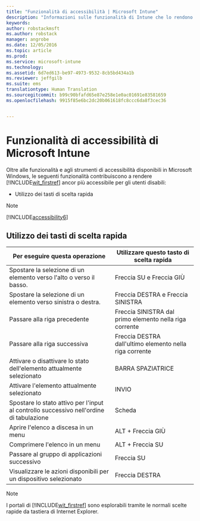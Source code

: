 ```yaml
---
title: "Funzionalità di accessibilità | Microsoft Intune"
description: "Informazioni sulle funzionalità di Intune che lo rendono più accessibile agli utenti disabili."
keywords: 
author: robstackmsft
ms.author: robstack
manager: angrobe
ms.date: 12/05/2016
ms.topic: article
ms.prod: 
ms.service: microsoft-intune
ms.technology: 
ms.assetid: 6d7ed613-be97-4973-9532-8cb5bd434a1b
ms.reviewer: jeffgilb
ms.suite: ems
translationtype: Human Translation
ms.sourcegitcommit: b99c90bfafd65e87e258e1e0ac01691e83581659
ms.openlocfilehash: 9915f85e6bc2dc20b061618fc8ccc6da8f3cec36


---
```


# <a name="accessibility-features-of-microsoft-intune"></a>Funzionalità di accessibilità di Microsoft Intune
Oltre alle funzionalità e agli strumenti di accessibilità disponibili in Microsoft Windows, le seguenti funzionalità contribuiscono a rendere [!INCLUDE[wit_firstref](./includes/wit_firstref_md.md)] ancor più accessibile per gli utenti disabili:

-   Utilizzo dei tasti di scelta rapida

> [!NOTE]
> [!INCLUDE[accessibility6](./includes/accessibility6_md.md)]

## <a name="using-keyboard-shortcuts"></a>Utilizzo dei tasti di scelta rapida

|Per eseguire questa operazione|Utilizzare questo tasto di scelta rapida|
|--------------|------------------------------|
|Spostare la selezione di un elemento verso l'alto o verso il basso.|Freccia SU e Freccia GIÙ|
|Spostare la selezione di un elemento verso sinistra o destra.|Freccia DESTRA e Freccia SINISTRA|
|Passare alla riga precedente|Freccia SINISTRA dal primo elemento nella riga corrente|
|Passare alla riga successiva|Freccia DESTRA dall'ultimo elemento nella riga corrente|
|Attivare o disattivare lo stato dell'elemento attualmente selezionato|BARRA SPAZIATRICE|
|Attivare l'elemento attualmente selezionato|INVIO|
|Spostare lo stato attivo per l'input al controllo successivo nell'ordine di tabulazione|Scheda|
|Aprire l'elenco a discesa in un menu|ALT + Freccia GIÙ|
|Comprimere l'elenco in un menu|ALT + Freccia SU|
|Passare al gruppo di applicazioni successivo|Freccia SU|
|Visualizzare le azioni disponibili per un dispositivo selezionato|Freccia DESTRA|
> [!NOTE]
> I portali di [!INCLUDE[wit_firstref](./includes/wit_firstref_md.md)] sono esplorabili tramite le normali scelte rapide da tastiera di Internet Explorer.



<!--HONumber=Dec16_HO1-->


